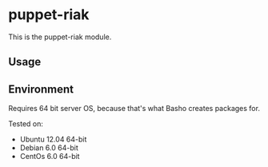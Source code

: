 # puppet-riak

This is the puppet-riak module.

## Usage


## Environment

Requires 64 bit server OS, because that's what Basho creates packages for.

Tested on:

 * Ubuntu 12.04 64-bit
 * Debian 6.0 64-bit
 * CentOs 6.0 64-bit
 
